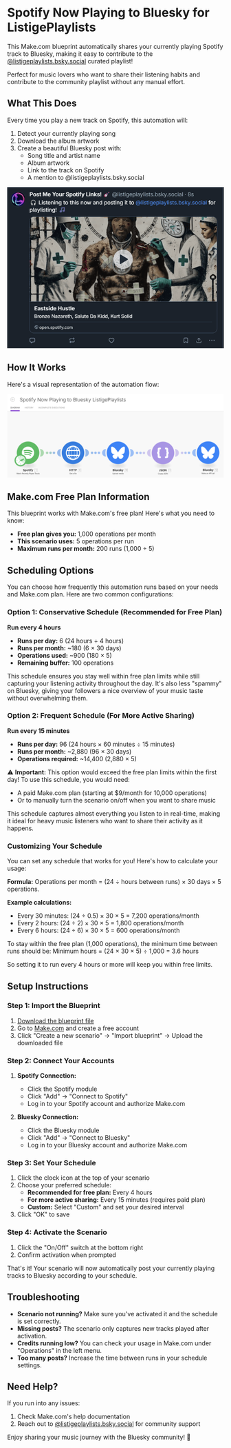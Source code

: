 # Spotify Now Playing to Bluesky for ListigePlaylists

This Make.com blueprint automatically shares your currently playing Spotify track to Bluesky, making it easy to contribute to the [@listigeplaylists.bsky.social](https://bsky.app/profile/listigeplaylists.bsky.social) curated playlist!

Perfect for music lovers who want to share their listening habits and contribute to the community playlist without any manual effort.

## What This Does

Every time you play a new track on Spotify, this automation will:
1. Detect your currently playing song
2. Download the album artwork
3. Create a beautiful Bluesky post with:
   - Song title and artist name
   - Album artwork
   - Link to the track on Spotify
   - A mention to @listigeplaylists.bsky.social

![Make.com Flow Diagram](images/post-example.png)

## How It Works

Here's a visual representation of the automation flow:

![Make.com Flow Diagram](images/make-flow.png)

## Make.com Free Plan Information

This blueprint works with Make.com's free plan! Here's what you need to know:

- **Free plan gives you:** 1,000 operations per month
- **This scenario uses:** 5 operations per run
- **Maximum runs per month:** 200 runs (1,000 ÷ 5)

## Scheduling Options

You can choose how frequently this automation runs based on your needs and Make.com plan. Here are two common configurations:

### Option 1: Conservative Schedule (Recommended for Free Plan)
**Run every 4 hours**
- **Runs per day:** 6 (24 hours ÷ 4 hours)
- **Runs per month:** ~180 (6 × 30 days)
- **Operations used:** ~900 (180 × 5)
- **Remaining buffer:** 100 operations

This schedule ensures you stay well within free plan limits while still capturing your listening activity throughout the day. It's also less "spammy" on Bluesky, giving your followers a nice overview of your music taste without overwhelming them.

### Option 2: Frequent Schedule (For More Active Sharing)
**Run every 15 minutes**
- **Runs per day:** 96 (24 hours × 60 minutes ÷ 15 minutes)
- **Runs per month:** ~2,880 (96 × 30 days)
- **Operations required:** ~14,400 (2,880 × 5)

⚠️ **Important:** This option would exceed the free plan limits within the first day! To use this schedule, you would need:
- A paid Make.com plan (starting at $9/month for 10,000 operations)
- Or to manually turn the scenario on/off when you want to share music

This schedule captures almost everything you listen to in real-time, making it ideal for heavy music listeners who want to share their activity as it happens.

### Customizing Your Schedule

You can set any schedule that works for you! Here's how to calculate your usage:

**Formula:**
Operations per month = (24 ÷ hours between runs) × 30 days × 5 operations.

**Example calculations:**
- Every 30 minutes: (24 ÷ 0.5) × 30 × 5 = 7,200 operations/month
- Every 2 hours: (24 ÷ 2) × 30 × 5 = 1,800 operations/month
- Every 6 hours: (24 ÷ 6) × 30 × 5 = 600 operations/month

To stay within the free plan (1,000 operations), the minimum time between runs should be:
Minimum hours = (24 × 30 × 5) ÷ 1,000 = 3.6 hours

So setting it to run every 4 hours or more will keep you within free limits.

## Setup Instructions

### Step 1: Import the Blueprint
1. [Download the blueprint file](https://github.com/TinkerHack/TheToolbox/blob/main/Make.com/SpotifyNowPlayingToBlueskyListigePlaylists/Spotify%20Now%20Playing%20to%20Bluesky%20ListigePlaylists.blueprint.json)
2. Go to [Make.com](https://make.com) and create a free account
3. Click "Create a new scenario" → "Import blueprint" → Upload the downloaded file

### Step 2: Connect Your Accounts
1. **Spotify Connection:**
   - Click the Spotify module
   - Click "Add" → "Connect to Spotify"
   - Log in to your Spotify account and authorize Make.com

2. **Bluesky Connection:**
   - Click the Bluesky module
   - Click "Add" → "Connect to Bluesky"
   - Log in to your Bluesky account and authorize Make.com

### Step 3: Set Your Schedule
1. Click the clock icon at the top of your scenario
2. Choose your preferred schedule:
   - **Recommended for free plan:** Every 4 hours
   - **For more active sharing:** Every 15 minutes (requires paid plan)
   - **Custom:** Select "Custom" and set your desired interval
3. Click "OK" to save

### Step 4: Activate the Scenario
1. Click the "On/Off" switch at the bottom right
2. Confirm activation when prompted

That's it! Your scenario will now automatically post your currently playing tracks to Bluesky according to your schedule.

## Troubleshooting

- **Scenario not running?** Make sure you've activated it and the schedule is set correctly.
- **Missing posts?** The scenario only captures new tracks played after activation.
- **Credits running low?** You can check your usage in Make.com under "Operations" in the left menu.
- **Too many posts?** Increase the time between runs in your schedule settings.

## Need Help?

If you run into any issues:
1. Check Make.com's help documentation
2. Reach out to [@listigeplaylists.bsky.social](https://bsky.app/profile/listigeplaylists.bsky.social) for community support

Enjoy sharing your music journey with the Bluesky community! 🎵